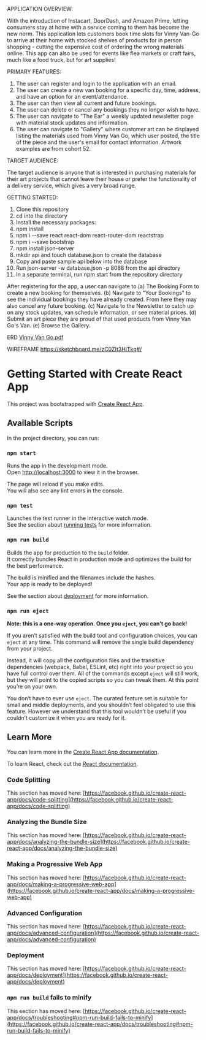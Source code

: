 
APPLICATION OVERVIEW:

With the introduction of Instacart, DoorDash, and Amazon Prime, letting consumers stay at home with a service coming to them has become the new norm. This application lets customers book time slots for Vinny Van-Go to arrive at their home with stocked shelves of products for in person shopping - cutting the expensive cost of ordering the wrong materials online. This app can also be used for events like flea markets or craft fairs, much like a food truck, but for art supplies!


PRIMARY FEATURES: 

1. The user can register and login to the application with an email. 
2. The user can create a new van booking for a specific day, time, address, and have an option for an event/attendance.
3. The user can then view all current and future bookings.
4. The user can delete or cancel any bookings they no longer wish to have.
5. The user can navigate to "The Ear" a weekly updated newsletter page with material stock updates and information.
6. The user can navigate to "Gallery" where customer art can be displayed listing the materials used from Vinny Van Go, which user posted, the title of the piece and the user's email for contact information. Artwork examples are from cohort 52. 


TARGET AUDIENCE:

The target audience is anyone that is interested in purchasing materials for their art projects that cannot leave their house or prefer the functionality of a delivery service, which gives a very broad range. 



GETTING STARTED: 

1. Clone this repository 
2. cd into the directory
3. Install the necessary packages:
4. npm install
5. npm i --save react react-dom react-router-dom reactstrap
6. npm i --save bootstrap
7. npm install json-server
8. mkdir api and touch database.json to create the database
9. Copy and paste sample api below into the database
10. Run json-server -w database.json -p 8088 from the api directory
11. In a separate terminal, run npm start from the repository directory

After registering for the app, a user can navigate to (a) The Booking Form to create a new booking for themselves. (b) Navigate to "Your Bookings" to see the individual bookings they have already created. From here they may also cancel any future booking. (c) Navigate to the Newsletter to catch up on any stock updates, van schedule information, or see material prices. (d) Submit an art piece they are proud of that used products from Vinny Van Go's Van. (e) Browse the Gallery.


ERD [Vinny Van Go.pdf](https://github.com/shelbyrossi/VinnyVanGoCapstone/files/7722566/Vinny.Van.Go.pdf)


WIREFRAME
https://sketchboard.me/zC0ZIt3HiTkq#/	






















# Getting Started with Create React App

This project was bootstrapped with [Create React App](https://github.com/facebook/create-react-app).

## Available Scripts

In the project directory, you can run:

### `npm start`

Runs the app in the development mode.\
Open [http://localhost:3000](http://localhost:3000) to view it in the browser.

The page will reload if you make edits.\
You will also see any lint errors in the console.

### `npm test`

Launches the test runner in the interactive watch mode.\
See the section about [running tests](https://facebook.github.io/create-react-app/docs/running-tests) for more information.

### `npm run build`

Builds the app for production to the `build` folder.\
It correctly bundles React in production mode and optimizes the build for the best performance.

The build is minified and the filenames include the hashes.\
Your app is ready to be deployed!

See the section about [deployment](https://facebook.github.io/create-react-app/docs/deployment) for more information.

### `npm run eject`

**Note: this is a one-way operation. Once you `eject`, you can’t go back!**

If you aren’t satisfied with the build tool and configuration choices, you can `eject` at any time. This command will remove the single build dependency from your project.

Instead, it will copy all the configuration files and the transitive dependencies (webpack, Babel, ESLint, etc) right into your project so you have full control over them. All of the commands except `eject` will still work, but they will point to the copied scripts so you can tweak them. At this point you’re on your own.

You don’t have to ever use `eject`. The curated feature set is suitable for small and middle deployments, and you shouldn’t feel obligated to use this feature. However we understand that this tool wouldn’t be useful if you couldn’t customize it when you are ready for it.

## Learn More

You can learn more in the [Create React App documentation](https://facebook.github.io/create-react-app/docs/getting-started).

To learn React, check out the [React documentation](https://reactjs.org/).

### Code Splitting

This section has moved here: [https://facebook.github.io/create-react-app/docs/code-splitting](https://facebook.github.io/create-react-app/docs/code-splitting)

### Analyzing the Bundle Size

This section has moved here: [https://facebook.github.io/create-react-app/docs/analyzing-the-bundle-size](https://facebook.github.io/create-react-app/docs/analyzing-the-bundle-size)

### Making a Progressive Web App

This section has moved here: [https://facebook.github.io/create-react-app/docs/making-a-progressive-web-app](https://facebook.github.io/create-react-app/docs/making-a-progressive-web-app)

### Advanced Configuration

This section has moved here: [https://facebook.github.io/create-react-app/docs/advanced-configuration](https://facebook.github.io/create-react-app/docs/advanced-configuration)

### Deployment

This section has moved here: [https://facebook.github.io/create-react-app/docs/deployment](https://facebook.github.io/create-react-app/docs/deployment)

### `npm run build` fails to minify

This section has moved here: [https://facebook.github.io/create-react-app/docs/troubleshooting#npm-run-build-fails-to-minify](https://facebook.github.io/create-react-app/docs/troubleshooting#npm-run-build-fails-to-minify)
